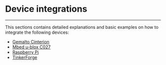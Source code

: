 # Device integrations

------------------------

This sections contains detailed explanations and basic examples on how to integrate the following devices:

*   [Gemalto Cinterion](cinterion/)
*   [Mbed u-blox C027](mbed-u-blox/)
*   [Raspberry Pi](raspberry-pi/)
*   [TinkerForge](tinkerforge/)
